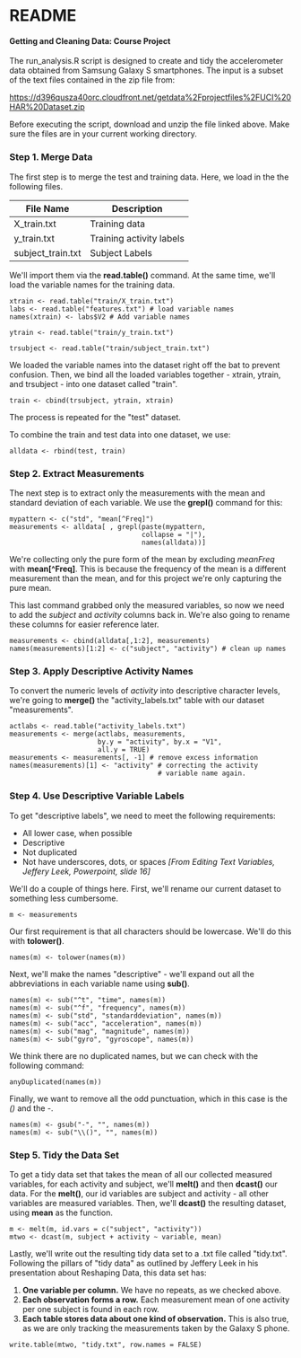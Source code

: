 # README
#### Getting and Cleaning Data: Course Project

The run_analysis.R script is designed to create and tidy the accelerometer data obtained from Samsung Galaxy S smartphones. The input is a subset of the text files contained in the zip file from:

https://d396qusza40orc.cloudfront.net/getdata%2Fprojectfiles%2FUCI%20HAR%20Dataset.zip

Before executing the script, download and unzip the file linked above. Make sure the files are in your current working directory.

### Step 1. Merge Data

The first step is to merge the test and training data. Here, we load in the the following files.

|File Name|Description|
|---------|-----------|
|X_train.txt|Training data
|y_train.txt|Training activity labels|
|subject_train.txt|Subject Labels|

We'll import them via the **read.table()** command. At the same time, we'll load the variable names for the training data.

```{r}
xtrain <- read.table("train/X_train.txt")
labs <- read.table("features.txt") # load variable names
names(xtrain) <- labs$V2 # Add variable names

ytrain <- read.table("train/y_train.txt")

trsubject <- read.table("train/subject_train.txt")
```

We loaded the variable names into the dataset right off the bat to prevent confusion. Then, we bind all the loaded variables together - xtrain, ytrain, and trsubject - into one dataset called "train". 

```{r} 
train <- cbind(trsubject, ytrain, xtrain) 
```

The process is repeated for the "test" dataset.

To combine the train and test data into one dataset, we use:

```{r}
alldata <- rbind(test, train)
```

### Step 2. Extract Measurements

The next step is to extract only the measurements with the mean and standard deviation of each variable. We use the **grepl()** command for this:

```{r}
mypattern <- c("std", "mean[^Freq]")
measurements <- alldata[ , grepl(paste(mypattern, 
                                 collapse = "|"), 
                                 names(alldata))]
```

We're collecting only the pure form of the mean by excluding *meanFreq* with **mean[^Freq]**. This is because the frequency of the mean is a different measurement than the mean, and for this project we're only capturing the pure mean.

This last command grabbed only the measured variables, so now we need to add the *subject* and *activity* columns back in. We're also going to rename these columns for easier reference later.

```{r}
measurements <- cbind(alldata[,1:2], measurements)
names(measurements)[1:2] <- c("subject", "activity") # clean up names
```

### Step 3. Apply Descriptive Activity Names

To convert the numeric levels of *activity* into descriptive character levels, we're going to **merge()** the "activity_labels.txt" table with our dataset "measurements".

```{r}
actlabs <- read.table("activity_labels.txt")
measurements <- merge(actlabs, measurements, 
                      by.y = "activity", by.x = "V1",
                      all.y = TRUE)
measurements <- measurements[, -1] # remove excess information
names(measurements)[1] <- "activity" # correcting the activity 
                                     # variable name again.
```

### Step 4. Use Descriptive Variable Labels

To get "descriptive labels", we need to meet the following requirements:
  + All lower case, when possible
  + Descriptive
  + Not duplicated
  + Not have underscores, dots, or spaces
*[From Editing Text Variables, Jeffery Leek, Powerpoint, slide 16]*

We'll do a couple of things here. First, we'll rename our current dataset to something less cumbersome.

```{r}
m <- measurements
```

Our first requirement is that all characters should be lowercase. We'll do this with **tolower()**.

```{r}
names(m) <- tolower(names(m))
```

Next, we'll make the names "descriptive" - we'll expand out all the abbreviations in each variable name using **sub()**. 

```{r}
names(m) <- sub("^t", "time", names(m))
names(m) <- sub("^f", "frequency", names(m))
names(m) <- sub("std", "standarddeviation", names(m))
names(m) <- sub("acc", "acceleration", names(m))
names(m) <- sub("mag", "magnitude", names(m))
names(m) <- sub("gyro", "gyroscope", names(m))
```

We think there are no duplicated names, but we can check with the following command:

```{r}
anyDuplicated(names(m))
```

Finally, we want to remove all the odd punctuation, which in this case is the *()* and the *-*.

```{r}
names(m) <- gsub("-", "", names(m))
names(m) <- sub("\\()", "", names(m))
```

### Step 5. Tidy the Data Set

To get a tidy data set that takes the mean of all our collected measured variables, for each activity and subject, we'll **melt()** and then **dcast()** our data. For the **melt()**, our id variables are subject and activity - all other variables are measured variables. Then, we'll **dcast()** the resulting dataset, using **mean** as the function.

```{r}
m <- melt(m, id.vars = c("subject", "activity"))
mtwo <- dcast(m, subject + activity ~ variable, mean)
```

Lastly, we'll write out the resulting tidy data set to a .txt file called "tidy.txt". Following the pillars of "tidy data" as outlined by Jeffery Leek in his presentation about Reshaping Data, this data set has:
1. **One variable per column.** We have no repeats, as we checked above.
2. **Each observation forms a row.** Each measurement mean of one activity per one subject is found in each row.
3. **Each table stores data about one kind of observation.** This is also true, as we are only tracking the measurements taken by the Galaxy S phone.

```{r}
write.table(mtwo, "tidy.txt", row.names = FALSE)
